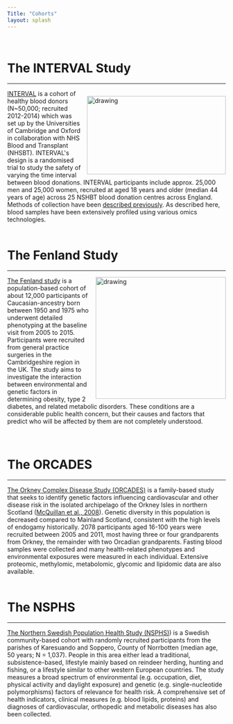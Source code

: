 ```yaml
---
Title: "Cohorts" 
layout: splash
---
```

<br/>

# The INTERVAL Study
---

<img src="/assets/images/interval-logo.png" alt="drawing"  style="float: right; margin-left: 1em; margin-top: 1em; width:320px; height:180px"/>

[INTERVAL](https://www.intervalstudy.org.uk/) is a cohort of healthy blood donors (N~50,000; recruited 2012-2014) which was set up by the Universities of Cambridge and Oxford in collaboration with NHS Blood and Transplant (NHSBT). INTERVAL's design is a randomised trial to study the safety of varying the time interval between blood donations. INTERVAL participants include approx. 25,000 men and 25,000 women, recruited at aged 18 years and older (median 44 years of age) across 25 NSHBT blood donation centres across England. Methods of collection have been [described previously](http://www.intervalstudy.org.uk/files/2019/11/Moore-et-al.-Trials-2014.pdf). As described here, blood samples have been extensively profiled using various omics technologies.
<br/>
<br/>


# The Fenland Study
---
<img src="/assets/images/Fenland_study_logo.png" alt="drawing"  style="float: right; margin-left: 1em; width:300px; height:280px"/>


[The Fenland study](https://www.mrc-epid.cam.ac.uk/research/studies/fenland/) is a population-based cohort of about 12,000 participants of Caucasian-ancestry born between 1950 and 1975 who underwent detailed phenotyping at the baseline visit from 2005 to 2015. Participants were recruited from general practice surgeries in the Cambridgeshire region in the UK. The study aims to investigate the interaction between environmental and genetic factors in determining obesity, type 2 diabetes, and related metabolic disorders. These conditions are a considerable public health concern, but their causes and factors that predict who will be affected by them are not completely understood.
<br/>
<br/>
<br/>

# The ORCADES
---

[The Orkney Complex Disease Study (ORCADES)](https://mrc.ukri.org/research/facilities-and-resources-for-researchers/cohort-directory/orkney-complex-disease-study-orcades/) is a family-based study that seeks to identify genetic factors influencing cardiovascular and other disease risk in the isolated archipelago of the Orkney Isles in northern Scotland ([McQuillan et al., 2008](https://pubmed.ncbi.nlm.nih.gov/18760389/)). Genetic diversity in this population is decreased compared to Mainland Scotland, consistent with the high levels of endogamy historically. 2078 participants aged 16-100 years were recruited between 2005 and 2011, most having three or four grandparents from Orkney, the remainder with two Orcadian grandparents. Fasting blood samples were collected and many health-related phenotypes and environmental exposures were measured in each individual. Extensive proteomic, methylomic, metabolomic, glycomic and lipidomic data are also available. 
<br/>
<br/>


# The NSPHS
---

[The Northern Swedish Population Health Study (NSPHS)](https://pubmed.ncbi.nlm.nih.gov/20568910/)) is a Swedish community-based cohort with randomly recruited participants from the parishes of Karesuando and Soppero, County of Norrbotten (median age, 50 years; N = 1,037). People in this area either lead a traditional, subsistence-based, lifestyle mainly based on reindeer herding, hunting and fishing, or a lifestyle similar to other western European countries. The study measures a broad spectrum of environmental (e.g. occupation, diet, physical activity and daylight exposure) and genetic (e.g. single-nucleotide polymorphisms) factors of relevance for health risk. A comprehensive set of health indicators, clinical measures (e.g. blood lipids, proteins) and diagnoses of cardiovascular, orthopedic and metabolic diseases has also been collected. 

<br/>
<br/>
